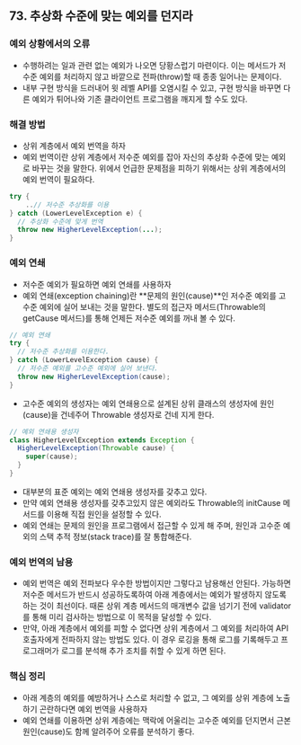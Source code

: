 ## 73. 추상화 수준에 맞는 예외를 던지라

### 예외 상황에서의 오류

- 수행하려는 일과 관련 없는 예외가 나오면 당황스럽기 마련이다. 이는 메서드가 저수준 예외를 처리하지 않고 바깥으로 전파(throw)할 때 종종 일어나는 문제이다.
- 내부 구현 방식을 드러내어 윗 레벨 API를 오염시킬 수 있고, 구현 방식을 바꾸면 다른 예외가 튀어나와 기존 클라이언트 프로그램을 깨지게 할 수도 있다.

 

### 해결 방법

- 상위 계층에서 예외 번역을 하자
- 예외 번역이란 상위 계층에서 저수준 예외를 잡아 자신의 추상화 수준에 맞는 예외로 바꾸는 것을 말한다. 위에서 언급한 문제점을 피하기 위해서는 상위 계층에서의 예외 번역이 필요하다.

```java
try {
	..// 저수준 추상화를 이용
} catch (LowerLevelException e) {
  // 추상화 수준에 맞게 번역
  throw new HigherLevelException(...);
}
```

 

### 예외 연쇄

- 저수준 예외가 필요하면 예외 연쇄를 사용하자
- 예외 연쇄(exception chaining)란 **문제의 원인(cause)**인 저수준 예외를 고수준 예외에 실어 보내는 것을 말한다. 별도의 접근자 메서드(Throwable의 getCause 메서드)를 통해 언제든 저수준 예외를 꺼내 볼 수 있다.

```java
// 예외 연쇄
try {
  // 저수준 추상화를 이용한다.
} catch (LowerLevelException cause) {
  // 저수준 예외를 고수준 예외에 실어 보낸다.
  throw new HigherLevelException(cause);
}
```

 

- 고수준 예외의 생성자는 예외 연쇄용으로 설계된 상위 클래스의 생성자에 원인(cause)을 건네주어 Throwable 생성자로 건네 지게 한다.

```java
// 예외 연쇄용 생성자
class HigherLevelException extends Exception {
  HigherLevelException(Throwable cause) {
    super(cause);
  }
}
```



- 대부분의 표준 예외는 예외 연쇄용 생성자를 갖추고 있다. 
- 만약 예외 연쇄용 생성자를 갖추고있지 않은 예외라도 Throwable의 initCause 메서드를 이용해 직접 원인을 설정할 수 있다. 
- 예외 연쇄는 문제의 원인을 프로그램에서 접근할 수 있게 해 주며, 원인과 고수준 예외의 스택 추적 정보(stack trace)를 잘 통합해준다.

 

### 예외 번역의 남용

- 예외 번역은 예외 전파보다 우수한 방법이지만 그렇다고 남용해선 안된다. 가능하면 저수준 메서드가 반드시 성공하도록하여 아래 계층에서는 예외가 발생하지 않도록 하는 것이 최선이다. 때론 상위 계층 메서드의 매개변수 값을 넘기기 전에 validator를 통해 미리 검사하는 방법으로 이 목적을 달성할 수 있다.
- 만약, 아래 계층에서 예외를 피할 수 없다면 상위 계층에서 그 예외를 처리하여 API 호출자에게 전파하지 않는 방법도 있다. 이 경우 로깅을 통해 로그를 기록해두고 프로그래머가 로그를 분석해 추가 조치를 취할 수 있게 하면 된다.

 

### 핵심 정리

- 아래 계층의 예외를 예방하거나 스스로 처리할 수 없고, 그 예외를 상위 계층에 노출하기 곤란하다면 예외 번역을 사용하자
- 예외 연쇄를 이용하면 상위 계층에는 맥락에 어울리는 고수준 예외를 던지면서 근본 원인(cause)도 함께 알려주어 오류를 분석하기 좋다.